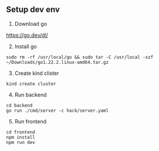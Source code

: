 
## Setup dev env

1. Download go

https://go.dev/dl/

2. Install go

```console
sudo rm -rf /usr/local/go && sudo tar -C /usr/local -xzf ~/Downloads/go1.22.2.linux-amd64.tar.gz
```

3. Create kind clister

```console
kind create cluster
```

4. Run backend

```console
cd backend
go run ./cmd/server -c hack/server.yaml
```

5. Run frontend

```console
cd frontend
npm install
npm run dev
```
